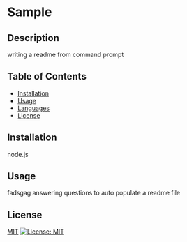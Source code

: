 # Sample

  ## Description
  writing a readme from command prompt

  ## Table of Contents 
  - [Installation](#installation)
  - [Usage](#usage)
  - [Languages](#languages)
  - [License](#license)
  
  ## Installation
  node.js

  ## Usage
  fadsgag
  answering questions to auto populate a readme file

  
  ## License 
  [MIT](https://choosealicense.com/licenses/mit/) 
  [![License: MIT](https://img.shields.io/badge/License-MIT-yellow.svg)](https://opensource.org/licenses/MIT)
  
